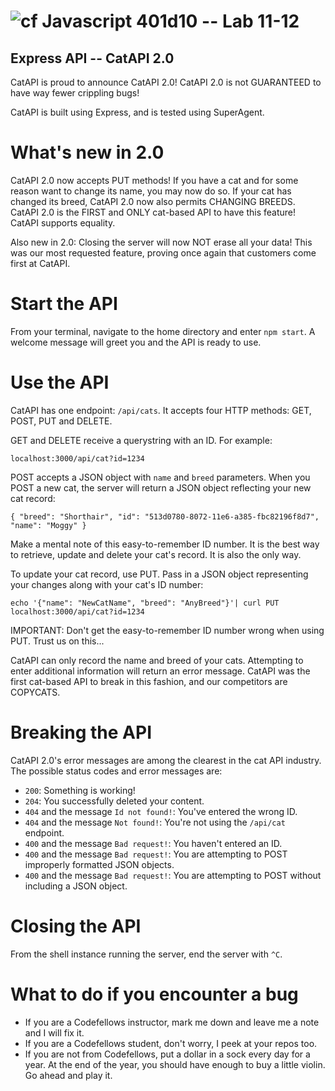 ![cf](https://i.imgur.com/7v5ASc8.png) Javascript 401d10 -- Lab 11-12
======

## Express API -- CatAPI 2.0

CatAPI is proud to announce CatAPI 2.0! CatAPI 2.0 is not GUARANTEED to have way fewer crippling bugs!

CatAPI is built using Express, and is tested using SuperAgent.

# What's new in 2.0

CatAPI 2.0 now accepts PUT methods! If you have a cat and for some reason want to change its name, you may now do so. If your cat has changed its breed, CatAPI 2.0 now also permits CHANGING BREEDS. CatAPI 2.0 is the FIRST and ONLY cat-based API to have this feature! CatAPI supports equality.

Also new in 2.0: Closing the server will now NOT erase all your data! This was our most requested feature, proving once again that customers come first at CatAPI.

# Start the API

From your terminal, navigate to the home directory and enter `npm start`. A welcome message will greet you and the API is ready to use.

# Use the API

CatAPI has one endpoint: `/api/cats`. It accepts four HTTP methods: GET, POST, PUT and DELETE.

GET and DELETE receive a querystring with an ID. For example:

`localhost:3000/api/cat?id=1234`

POST accepts a JSON object with `name` and `breed` parameters. When you POST a new cat, the server will return a JSON object reflecting your new cat record:

`{
    "breed": "Shorthair",
    "id": "513d0780-8072-11e6-a385-fbc82196f8d7",
    "name": "Moggy"
}
`

Make a mental note of this easy-to-remember ID number. It is the best way to retrieve, update and delete your cat's record. It is also the only way.

To update your cat record, use PUT. Pass in a JSON object representing your changes along with your cat's ID number:

`echo '{"name": "NewCatName", "breed": "AnyBreed"}'| curl PUT localhost:3000/api/cat?id=1234`

IMPORTANT: Don't get the easy-to-remember ID number wrong when using PUT. Trust us on this...

CatAPI can only record the name and breed of your cats. Attempting to enter additional information will return an error message. CatAPI was the first cat-based API to break in this fashion, and our competitors are COPYCATS.

# Breaking the API

CatAPI 2.0's error messages are among the clearest in the cat API industry. The possible status codes and error messages are:

* `200`: Something is working!
* `204`: You successfully deleted your content.
* `404` and the message `Id not found!`: You've entered the wrong ID.
* `404` and the message `Not found!`: You're not using the `/api/cat` endpoint.
* `400` and the message `Bad request!`: You haven't entered an ID.
* `400` and the message `Bad request!`: You are attempting to POST improperly formatted JSON objects.
* `400` and the message `Bad request!`: You are attempting to POST without including a JSON object.

# Closing the API

From the shell instance running the server, end the server with `^C`.

# What to do if you encounter a bug

* If you are a Codefellows instructor, mark me down and leave me a note and I will fix it.
* If you are a Codefellows student, don't worry, I peek at your repos too.
* If you are not from Codefellows, put a dollar in a sock every day for a year. At the end of the year, you should have enough to buy a little violin. Go ahead and play it.
